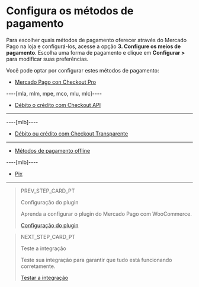# Configura os métodos de pagamento

Para escolher quais métodos de pagamento oferecer através do Mercado Pago na loja e configurá-los, acesse a opção **3. Configure os meios de pagamento**. Escolha uma forma de pagamento e clique em **Configurar >** para modificar suas preferências.

Você pode optar por configurar estes métodos de pagamento:

* [Mercado Pago con Checkout Pro](/developers/pt/docs/woocommerce/payments-configuration/checkoutpro)

----[mla, mlm, mpe, mco, mlu, mlc]----
* [Débito o crédito com Checkout API](/developers/pt/docs/woocommerce/payments-configuration/credit-debit)
------------

----[mlb]----
* [Débito ou crédito com Checkout Transparente](/developers/pt/docs/woocommerce/payments-configuration/credit-debit)
------------

* [Métodos de pagamento offline](/developers/pt/docs/woocommerce/payments-configuration/offline-payments)

----[mlb]----
* [Pix](/developers/pt/docs/woocommerce/payments-configuration/pix)
------------

> PREV_STEP_CARD_PT
>
> Configuração do plugin
>
> Aprenda a configurar o plugin do Mercado Pago com WooCommerce.
>
> [Configuração do plugin](/developers/pt/docs/woocommerce/plugin-configuration)

> NEXT_STEP_CARD_PT
>
> Teste a integração
>
> Teste sua integração para garantir que tudo está funcionando corretamente.
>
> [Testar a integração](/developers/pt/docs/woocommerce/integration-test)